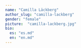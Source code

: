 ```yaml
---
name: "Camilla Läckberg"
author_slug: "camilla-lackberg"
gender: "female"
picture:  "camilla-lackberg.jpg"
bio:
  es: "es.md"
  en: "en.md"
---
```

